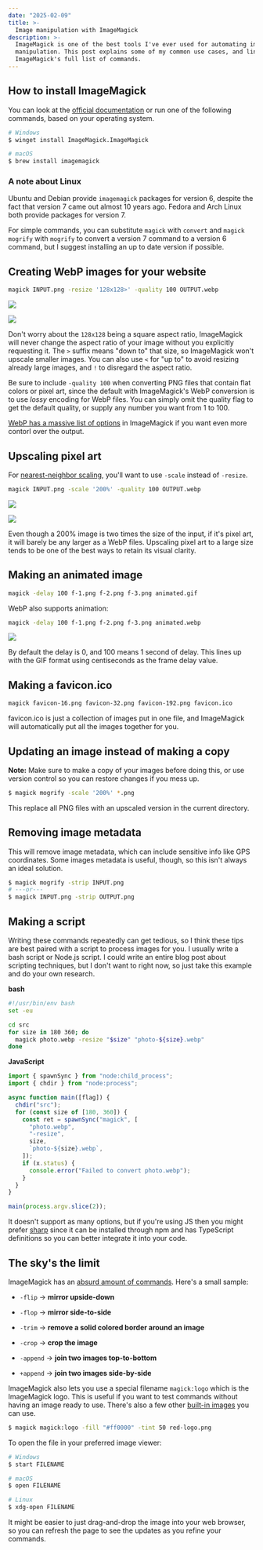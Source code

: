 ```yaml
---
date: "2025-02-09"
title: >-
  Image manipulation with ImageMagick
description: >-
  ImageMagick is one of the best tools I've ever used for automating image
  manipulation. This post explains some of my common use cases, and links to
  ImageMagick's full list of commands.
---
```


## How to install ImageMagick

You can look at the
[official documentation](https://imagemagick.org/script/download.php) or run one
of the following commands, based on your operating system.

```sh
# Windows
$ winget install ImageMagick.ImageMagick

# macOS
$ brew install imagemagick
```

### A note about Linux

Ubuntu and Debian provide `imagemagick` packages for version 6, despite the fact
that version 7 came out almost 10 years ago. Fedora and Arch Linux both provide
packages for version 7.

For simple commands, you can substitute `magick` with `convert` and
`magick mogrify` with `mogrify` to convert a version 7 command to a version 6
command, but I suggest installing an up to date version if possible.

## Creating WebP images for your website

```sh
magick INPUT.png -resize '128x128>' -quality 100 OUTPUT.webp
```

![](./1a.png)

![](./1b.png)

Don't worry about the `128x128` being a square aspect ratio, ImageMagick will
never change the aspect ratio of your image without you explicitly requesting
it. The `>` suffix means "down to" that size, so ImageMagick won't upscale
smaller images. You can also use `<` for "up to" to avoid resizing already large
images, and `!` to disregard the aspect ratio.

Be sure to include `-quality 100` when converting PNG files that contain flat
colors or pixel art, since the default with ImageMagick's WebP conversion is to
use _lossy_ encoding for WebP files. You can simply omit the quality flag to get
the default quality, or supply any number you want from 1 to 100.

[WebP has a massive list of options](https://imagemagick.org/script/webp.php) in
ImageMagick if you want even more contorl over the output.

## Upscaling pixel art

For [nearest-neighbor scaling](https://en.wikipedia.org/wiki/Image_scaling),
you'll want to use `-scale` instead of `-resize`.

```sh
magick INPUT.png -scale '200%' -quality 100 OUTPUT.webp
```

![](./2a.png)

![](./2b.png)

Even though a 200% image is two times the size of the input, if it's pixel art,
it will barely be any larger as a WebP files. Upscaling pixel art to a large
size tends to be one of the best ways to retain its visual clarity.

## Making an animated image

```sh
magick -delay 100 f-1.png f-2.png f-3.png animated.gif
```

WebP also supports animation:

```sh
magick -delay 100 f-1.png f-2.png f-3.png animated.webp
```

![](./3.webp)

By default the delay is 0, and 100 means 1 second of delay. This lines up with
the GIF format using centiseconds as the frame delay value.

## Making a favicon.ico

```sh
magick favicon-16.png favicon-32.png favicon-192.png favicon.ico
```

favicon.ico is just a collection of images put in one file, and ImageMagick will
automatically put all the images together for you.

## Updating an image instead of making a copy

**Note:** Make sure to make a copy of your images before doing this, or use
version control so you can restore changes if you mess up.

```sh
$ magick mogrify -scale '200%' *.png
```

This replace all PNG files with an upscaled version in the current directory.

## Removing image metadata

This will remove image metadata, which can include sensitive info like GPS
coordinates. Some images metadata is useful, though, so this isn't always an
ideal solution.

```sh
$ magick mogrify -strip INPUT.png
# ---or---
$ magick INPUT.png -strip OUTPUT.png
```

## Making a script

Writing these commands repeatedly can get tedious, so I think these tips are
best paired with a script to process images for you. I usually write a bash
script or Node.js script. I could write an entire blog post about scripting
techniques, but I don't want to right now, so just take this example and do your
own research.

**bash**

```sh
#!/usr/bin/env bash
set -eu

cd src
for size in 180 360; do
  magick photo.webp -resize "$size" "photo-${size}.webp"
done
```

**JavaScript**

```js
import { spawnSync } from "node:child_process";
import { chdir } from "node:process";

async function main([flag]) {
  chdir("src");
  for (const size of [180, 360]) {
    const ret = spawnSync("magick", [
      "photo.webp",
      "-resize",
      size,
      `photo-${size}.webp`,
    ]);
    if (x.status) {
      console.error("Failed to convert photo.webp");
    }
  }
}

main(process.argv.slice(2));
```

It doesn't support as many options, but if you're using JS then you might prefer
[sharp](https://sharp.pixelplumbing.com/) since it can be installed through npm
and has TypeScript definitions so you can better integrate it into your code.

## The sky's the limit

ImageMagick has an
[absurd amount of commands](https://imagemagick.org/script/command-line-options.php).
Here's a small sample:

- `-flip` &rarr; **mirror upside-down**

- `-flop` &rarr; **mirror side-to-side**

- `-trim` &rarr; **remove a solid colored border around an image**

- `-crop` &rarr; **crop the image**

- `-append` &rarr; **join two images top-to-bottom**

- `+append` &rarr; **join two images side-by-side**

ImageMagick also lets you use a special filename `magick:logo` which is the
ImageMagick logo. This is useful if you want to test commands without having an
image ready to use. There's also a few other
[built-in images](https://imagemagick.org/script/formats.php) you can use.

```sh
$ magick magick:logo -fill "#ff0000" -tint 50 red-logo.png
```

To open the file in your preferred image viewer:

```sh
# Windows
$ start FILENAME

# macOS
$ open FILENAME

# Linux
$ xdg-open FILENAME
```

It might be easier to just drag-and-drop the image into your web browser, so you
can refresh the page to see the updates as you refine your commands.
